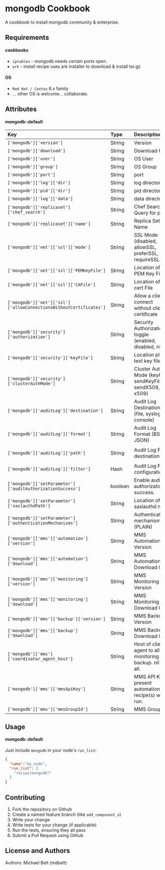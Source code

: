 mongodb Cookbook
====================
A cookbook to install mongodb community & enterprise.

Requirements
------------
#### cookbooks
- `iptables` - mongodb needs certain ports open.
- `ark` - install recipe uses ark installer to download & install tar.gz

#### OS
- `Red Hat / Centos` 6.x family
- ... other OS is welcome... collaborate.

Attributes
----------
#### mongodb::default
|Key|Type|Description|Default|
|:-------|:--------|:------|:------|
|`['mongodb']['version']`|String|Version|`'3.0.3'`|
|`['mongodb']['download']`|String|Download URL|....|
|`['mongodb']['user']`|String|OS User|`'mongodb'`|
|`['mongodb']['group']`|String|OS Group|`'mongodb'`|
|`['mongodb']['port']`|String|port|`'27017'`|
|`['mongodb']['log']['dir']`|String|log directory|`'/var/log/mongodb'`|
|`['mongodb']['pid']['dir']`|String|pid directory|`'/var/run/mongodb'`|
|`['mongodb']['log']['data']`|String|data directory|`'/var/lib/mongodb'`|
|`['mongodb']['replicaset']['chef_search']`|String|Chef Search Query for peers|`''`|
|`['mongodb']['replicaset']['name']`|String|Replica Set Name|`''`|
|`['mongodb']['net']['ssl']['mode']`|String|SSL Mode (disabled, allowSSL, preferSSL, requireSSL)|`nil`|
|`['mongodb']['net']['ssl']['PEMKeyFile']`|String|Location of PEM Key File|`nil`|
|`['mongodb']['net']['ssl']['CAFile']`|String|Location of CA cert File|`nil`|
|`['mongodb']['net']['ssl']['allowConnectionsWithoutCertificates']`|String|Allow a client to connect without client certificate|`nil`|
|`['mongodb']['security']['authorization']`|String|Security Authorization toggle (enabled, disabled, nil)|`nil`|
|`['mongodb']['security']['keyFile']`|String|Location plain text key file|`nil`|
|`['mongodb']['security']['clusterAuthMode']`|String|Cluster Auth Mode (keyFile, sendKeyFile, sendX509, x509)|`nil`|
|`['mongodb']['auditLog']['destination']`|String|Audit Log Destination (file, syslog, console)|`'file'`|
|`['mongodb']['auditLog']['format']`|String|Audit Log Format (BSON, JSON)|`'BSON'`|
|`['mongodb']['auditLog']['path']`|String|Audit Log File destination|`['mongodb']['log']['dir']` + `'/auditLog.bson'`|
|`['mongodb']['auditLog']['filter']`|Hash|Audit Log Filter configuration(s)|`nil`|
|`['mongodb']['setParameter']['auditAuthorizationSuccess']`|boolean|Enable audit of authorization success.|`nil`|
|`['mongodb']['setParameter']['saslauthdPath']`|String|Location of saslauthd mux|`nil`|
|`['mongodb']['setParameter']['authenticationMechanisms']`|String|Authentication mechanism (PLAIN)|`nil`|
|`['mongodb']['mms']['automation']['version']`|String|MMS Automation Version|`2.0.8.1184-1`|
|`['mongodb']['mms']['automation']['download']`|String|MMS Automation Download URL|....|
|`['mongodb']['mms']['monitoring']['version']`|String|MMS Monitoring Version|`3.4.0.190-1`|
|`['mongodb']['mms']['monitoring']['download']`|String|MMS Monitoring Download URL|....|
|`['mongodb']['mms']['backup']['version']`|String|MMS Backup Version|`3.4.0.273-1`|
|`['mongodb']['mms']['backup']['download']`|String|MMS Backup Download URL|....|
|`['mongodb']['mms']['coordinator_agent_host']`|String|Host of client agent to allow monitoring & backup.  nil is all.|`nil`|
|`['mongodb']['mms']['mmsApiKey']`|String|MMS API Key.  If present automation recipe(s) will run.|`''`|
|`['mongodb']['mms']['mmsGroupId']`|String|MMS Group ID.|`''`|

Usage
-----
#### mongodb::default
Just include `mongodb` in your node's `run_list`:

```json
{
  "name":"my_node",
  "run_list": [
    "recipe[mongodb]"
  ]
}
```

Contributing
------------
1. Fork the repository on Github
2. Create a named feature branch (like `add_component_x`)
3. Write your change
4. Write tests for your change (if applicable)
5. Run the tests, ensuring they all pass
6. Submit a Pull Request using Github

License and Authors
-------------------
Authors: Michael Belt (mdbelt)

